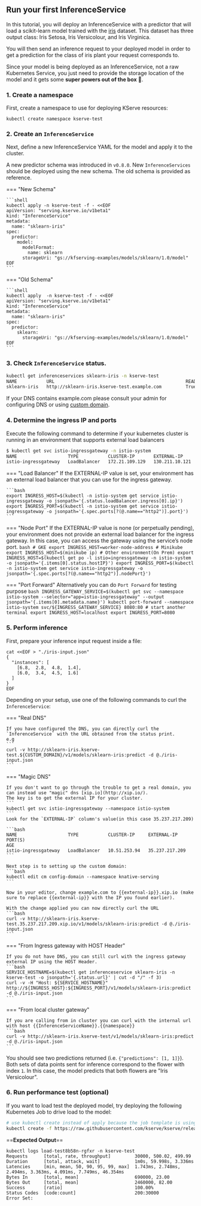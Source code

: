 ## Run your first InferenceService

In this tutorial, you will deploy an InferenceService with a predictor that will load a scikit-learn model trained with
the [iris](https://archive.ics.uci.edu/ml/datasets/iris) dataset. This dataset has three output class: Iris Setosa, Iris Versicolour, and Iris Virginica.

You will then send an inference request to your deployed model in order to get a prediction for the class of iris plant your request corresponds to.

Since your model is being deployed as an InferenceService, not a raw Kubernetes Service, you just need to provide the storage location of the model and
it gets some **super powers out of the box** :rocket:.


### 1. Create a namespace

First, create a namespace to use for deploying KServe resources:

```shell
kubectl create namespace kserve-test
```

### 2. Create an `InferenceService`

Next, define a new InferenceService YAML for the model and apply it to the cluster.

A new predictor schema was introduced in `v0.8.0`. New `InferenceServices` should be deployed using the new schema. The old schema
is provided as reference.

=== "New Schema"

    ```shell
    kubectl apply -n kserve-test -f - <<EOF
    apiVersion: "serving.kserve.io/v1beta1"
    kind: "InferenceService"
    metadata:
      name: "sklearn-iris"
    spec:
      predictor:
        model:
          modelFormat:
            name: sklearn
          storageUri: "gs://kfserving-examples/models/sklearn/1.0/model"
    EOF
    ```

=== "Old Schema"

    ```shell
    kubectl apply  -n kserve-test -f - <<EOF
    apiVersion: "serving.kserve.io/v1beta1"
    kind: "InferenceService"
    metadata:
      name: "sklearn-iris"
    spec:
      predictor:
        sklearn:
          storageUri: "gs://kfserving-examples/models/sklearn/1.0/model"
    EOF
    ```

### 3. Check `InferenceService` status.

```bash
kubectl get inferenceservices sklearn-iris -n kserve-test
NAME           URL                                                 READY   PREV   LATEST   PREVROLLEDOUTREVISION   LATESTREADYREVISION                    AGE
sklearn-iris   http://sklearn-iris.kserve-test.example.com         True           100                              sklearn-iris-predictor-default-47q2g   7d23h
```
If your DNS contains example.com please consult your admin for configuring DNS or using [custom domain](https://knative.dev/docs/serving/using-a-custom-domain).

### 4. Determine the ingress IP and ports

Execute the following command to determine if your kubernetes cluster is running in an environment that supports external load balancers
```bash
$ kubectl get svc istio-ingressgateway -n istio-system
NAME                   TYPE           CLUSTER-IP       EXTERNAL-IP      PORT(S)   AGE
istio-ingressgateway   LoadBalancer   172.21.109.129   130.211.10.121   ...       17h
```

=== "Load Balancer"
    If the EXTERNAL-IP value is set, your environment has an external load balancer that you can use for the ingress gateway.

    ```bash
    export INGRESS_HOST=$(kubectl -n istio-system get service istio-ingressgateway -o jsonpath='{.status.loadBalancer.ingress[0].ip}')
    export INGRESS_PORT=$(kubectl -n istio-system get service istio-ingressgateway -o jsonpath='{.spec.ports[?(@.name=="http2")].port}')
    ```

=== "Node Port"
    If the EXTERNAL-IP value is none (or perpetually pending), your environment does not provide an external load balancer for the ingress gateway.
    In this case, you can access the gateway using the service’s node port.
    ```bash
    # GKE
    export INGRESS_HOST=worker-node-address
    # Minikube
    export INGRESS_HOST=$(minikube ip)
    # Other environment(On Prem)
    export INGRESS_HOST=$(kubectl get po -l istio=ingressgateway -n istio-system -o jsonpath='{.items[0].status.hostIP}')
    export INGRESS_PORT=$(kubectl -n istio-system get service istio-ingressgateway -o jsonpath='{.spec.ports[?(@.name=="http2")].nodePort}')
    ```

=== "Port Forward"
    Alternatively you can do `Port Forward` for testing purpose
    ```bash
    INGRESS_GATEWAY_SERVICE=$(kubectl get svc --namespace istio-system --selector="app=istio-ingressgateway" --output jsonpath='{.items[0].metadata.name}')
    kubectl port-forward --namespace istio-system svc/${INGRESS_GATEWAY_SERVICE} 8080:80
    # start another terminal
    export INGRESS_HOST=localhost
    export INGRESS_PORT=8080
    ```

### 5. Perform inference

First, prepare your inference input request inside a file:

```shell
cat <<EOF > "./iris-input.json"
{
  "instances": [
    [6.8,  2.8,  4.8,  1.4],
    [6.0,  3.4,  4.5,  1.6]
  ]
}
EOF
```

Depending on your setup, use one of the following commands to curl the `InferenceService`:

=== "Real DNS"

    If you have configured the DNS, you can directly curl the `InferenceService` with the URL obtained from the status print.
    e.g
    ```
    curl -v http://sklearn-iris.kserve-test.${CUSTOM_DOMAIN}/v1/models/sklearn-iris:predict -d @./iris-input.json
    ```

=== "Magic DNS"

    If you don't want to go through the trouble to get a real domain, you can instead use "magic" dns [xip.io](http://xip.io/).
    The key is to get the external IP for your cluster.
    ```
    kubectl get svc istio-ingressgateway --namespace istio-system
    ```
    Look for the `EXTERNAL-IP` column's value(in this case 35.237.217.209)

    ```bash
    NAME                   TYPE           CLUSTER-IP     EXTERNAL-IP      PORT(S)                                                                                                                                      AGE
    istio-ingressgateway   LoadBalancer   10.51.253.94   35.237.217.209
    ```

    Next step is to setting up the custom domain:
    ```bash
    kubectl edit cm config-domain --namespace knative-serving
    ```

    Now in your editor, change example.com to {{external-ip}}.xip.io (make sure to replace {{external-ip}} with the IP you found earlier).

    With the change applied you can now directly curl the URL
    ```bash
    curl -v http://sklearn-iris.kserve-test.35.237.217.209.xip.io/v1/models/sklearn-iris:predict -d @./iris-input.json
    ```

=== "From Ingress gateway with HOST Header"

    If you do not have DNS, you can still curl with the ingress gateway external IP using the HOST Header.
    ```bash
    SERVICE_HOSTNAME=$(kubectl get inferenceservice sklearn-iris -n kserve-test -o jsonpath='{.status.url}' | cut -d "/" -f 3)
    curl -v -H "Host: ${SERVICE_HOSTNAME}" http://${INGRESS_HOST}:${INGRESS_PORT}/v1/models/sklearn-iris:predict -d @./iris-input.json
    ```

=== "From local cluster gateway"

    If you are calling from in cluster you can curl with the internal url with host {{InferenceServiceName}}.{{namespace}}
    ```bash
    curl -v http://sklearn-iris.kserve-test/v1/models/sklearn-iris:predict -d @./iris-input.json
    ```

You should see two predictions returned (i.e. `{"predictions": [1, 1]}`). Both sets of data points sent for inference correspond to the flower with index `1`.
In this case, the model predicts that both flowers are "Iris Versicolour".

### 6. Run performance test (optional)

If you want to load test the deployed model, try deploying the following Kubernetes Job to drive load to the model:

```bash
# use kubectl create instead of apply because the job template is using generateName which doesn't work with kubectl apply
kubectl create -f https://raw.githubusercontent.com/kserve/kserve/release-0.8/docs/samples/v1beta1/sklearn/v1/perf.yaml -n kserve-test
```

==**Expected Output**==
```
kubectl logs load-test8b58n-rgfxr -n kserve-test
Requests      [total, rate, throughput]         30000, 500.02, 499.99
Duration      [total, attack, wait]             1m0s, 59.998s, 3.336ms
Latencies     [min, mean, 50, 90, 95, 99, max]  1.743ms, 2.748ms, 2.494ms, 3.363ms, 4.091ms, 7.749ms, 46.354ms
Bytes In      [total, mean]                     690000, 23.00
Bytes Out     [total, mean]                     2460000, 82.00
Success       [ratio]                           100.00%
Status Codes  [code:count]                      200:30000
Error Set:
```
